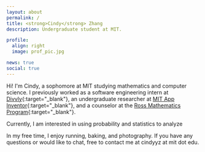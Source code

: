 ```yaml
---
layout: about
permalink: /
title: <strong>Cindy</strong> Zhang
description: Undergraduate student at MIT.

profile:
  align: right
  image: prof_pic.jpg

news: true
social: true
---
```


Hi! I'm Cindy, a sophomore at MIT studying mathematics and computer science. I previously worked as a software  engineering intern at [Divvly](https://divvly.com/){:target="\_blank"}, an undergraduate researcher at [MIT App Inventor](https://appinventor.mit.edu/explore/){:target="\_blank"}, and a counselor at the [Ross Mathematics Program](https://rossprogram.org/){:target="\_blank"}.

Currently, I am interested in using probability and statistics to analyze

In my free time, I enjoy running, baking, and photography. If you have any questions or would like to chat, free to contact me at cindyyz at mit dot edu.
